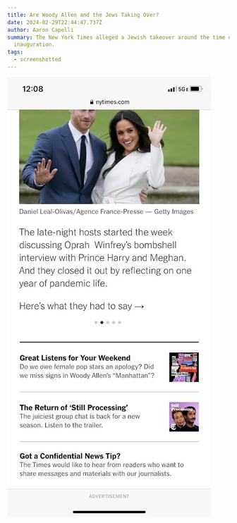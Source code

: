 ```yaml
---
title: Are Woody Allen and the Jews Taking Over?
date: 2024-02-29T22:44:47.737Z
author: Aaron Capelli
summary: The New York Times alleged a Jewish takeover around the time of Biden’s
  inauguration.
tags:
  - screenshotted
---
```



![](/static/img/d3af64e0-5947-4ea1-b4ee-924cefa13596.jpeg)
